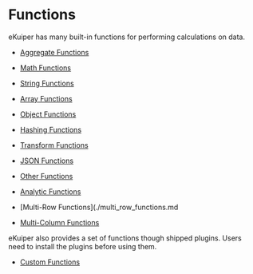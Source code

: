 # Functions

eKuiper has many built-in functions for performing calculations on data.

- [Aggregate Functions](./aggregate_functions.md)
- [Math Functions](./mathematical_functions.md)
- [String Functions](./string_functions.md)
- [Array Functions](./array_functions.md)
- [Object Functions](./object_functions.md)
- [Hashing Functions](./hashing_functions.md)
- [Transform Functions](./transform_functions.md)
- [JSON Functions](./json_functions.md)
- [Other Functions](./other_functions.md)


- [Analytic Functions](./analytic_functions.md)
- [Multi-Row Functions](./multi_row_functions.md
- [Multi-Column Functions](./multi_column_functions.md)

eKuiper also provides a set of functions though shipped plugins. Users need to install the plugins before using them.

- [Custom Functions](./custom_functions.md)
